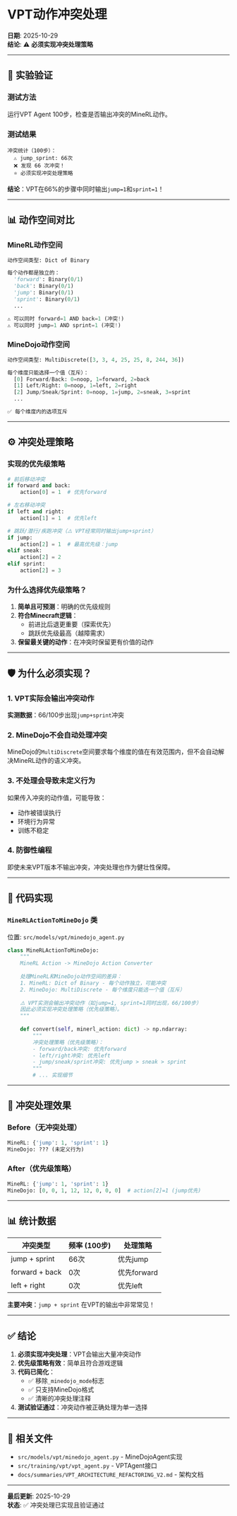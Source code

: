# VPT动作冲突处理

**日期**: 2025-10-29  
**结论**: ⚠️ **必须实现冲突处理策略**

---

## 🔬 实验验证

### 测试方法

运行VPT Agent 100步，检查是否输出冲突的MineRL动作。

### 测试结果

```
冲突统计（100步）：
  ⚠️ jump_sprint: 66次
  ❌ 发现 66 次冲突！
  ⭐ 必须实现冲突处理策略
```

**结论**：VPT在66%的步骤中同时输出`jump=1`和`sprint=1`！

---

## 📊 动作空间对比

### MineRL动作空间

```python
动作空间类型: Dict of Binary

每个动作都是独立的：
  'forward': Binary(0/1)
  'back': Binary(0/1)
  'jump': Binary(0/1)
  'sprint': Binary(0/1)
  ...

⚠️ 可以同时 forward=1 AND back=1 (冲突!)
⚠️ 可以同时 jump=1 AND sprint=1 (冲突!)
```

### MineDojo动作空间

```python
动作空间类型: MultiDiscrete([3, 3, 4, 25, 25, 8, 244, 36])

每个维度只能选择一个值（互斥）：
  [0] Forward/Back: 0=noop, 1=forward, 2=back
  [1] Left/Right: 0=noop, 1=left, 2=right
  [2] Jump/Sneak/Sprint: 0=noop, 1=jump, 2=sneak, 3=sprint
  ...

✅ 每个维度内的选项互斥
```

---

## ⚙️ 冲突处理策略

### 实现的优先级策略

```python
# 前后移动冲突
if forward and back:
    action[0] = 1  # 优先forward

# 左右移动冲突
if left and right:
    action[1] = 1  # 优先left

# 跳跃/潜行/疾跑冲突（⚠️ VPT经常同时输出jump+sprint）
if jump:
    action[2] = 1  # 最高优先级：jump
elif sneak:
    action[2] = 2
elif sprint:
    action[2] = 3
```

### 为什么选择优先级策略？

1. **简单且可预测**：明确的优先级规则
2. **符合Minecraft逻辑**：
   - 前进比后退更重要（探索优先）
   - 跳跃优先级最高（越障需求）
3. **保留最关键的动作**：在冲突时保留更有价值的动作

---

## 🛡️ 为什么必须实现？

### 1. VPT实际会输出冲突动作

**实测数据**：66/100步出现`jump+sprint`冲突

### 2. MineDojo不会自动处理冲突

MineDojo的`MultiDiscrete`空间要求每个维度的值在有效范围内，但不会自动解决MineRL动作的语义冲突。

### 3. 不处理会导致未定义行为

如果传入冲突的动作值，可能导致：
- 动作被错误执行
- 环境行为异常
- 训练不稳定

### 4. 防御性编程

即使未来VPT版本不输出冲突，冲突处理也作为健壮性保障。

---

## 📝 代码实现

### `MineRLActionToMineDojo` 类

位置: `src/models/vpt/minedojo_agent.py`

```python
class MineRLActionToMineDojo:
    """
    MineRL Action -> MineDojo Action Converter
    
    处理MineRL和MineDojo动作空间的差异：
    1. MineRL: Dict of Binary - 每个动作独立，可能冲突
    2. MineDojo: MultiDiscrete - 每个维度只能选一个值（互斥）
    
    ⚠️ VPT实测会输出冲突动作（如jump=1, sprint=1同时出现，66/100步）
    因此必须实现冲突处理策略（优先级策略）。
    """
    
    def convert(self, minerl_action: dict) -> np.ndarray:
        """
        冲突处理策略（优先级策略）：
        - forward/back冲突: 优先forward
        - left/right冲突: 优先left
        - jump/sneak/sprint冲突: 优先jump > sneak > sprint
        """
        # ... 实现细节
```

---

## 🎯 冲突处理效果

### Before（无冲突处理）

```python
MineRL: {'jump': 1, 'sprint': 1}
MineDojo: ??? (未定义行为)
```

### After（优先级策略）

```python
MineRL: {'jump': 1, 'sprint': 1}
MineDojo: [0, 0, 1, 12, 12, 0, 0, 0]  # action[2]=1 (jump优先)
```

---

## 📊 统计数据

| 冲突类型 | 频率 (100步) | 处理策略 |
|---------|-------------|---------|
| jump + sprint | 66次 | 优先jump |
| forward + back | 0次 | 优先forward |
| left + right | 0次 | 优先left |

**主要冲突**：`jump + sprint` 在VPT的输出中非常常见！

---

## ✅ 结论

1. **必须实现冲突处理**：VPT会输出大量冲突动作
2. **优先级策略有效**：简单且符合游戏逻辑
3. **代码已简化**：
   - ✅ 移除`_minedojo_mode`标志
   - ✅ 只支持MineDojo格式
   - ✅ 清晰的冲突处理注释
4. **测试验证通过**：冲突动作被正确处理为单一选择

---

## 🔗 相关文件

- `src/models/vpt/minedojo_agent.py` - MineDojoAgent实现
- `src/training/vpt/vpt_agent.py` - VPTAgent接口
- `docs/summaries/VPT_ARCHITECTURE_REFACTORING_V2.md` - 架构文档

---

**最后更新**: 2025-10-29  
**状态**: ✅ 冲突处理已实现且验证通过

